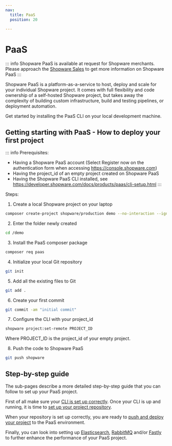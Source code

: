 ```yaml
---
nav:
  title: PaaS
  position: 20

---
```


# PaaS

::: info
Shopware PaaS is available at request for Shopware merchants. Please approach the [Shopware Sales](https://www.shopware.com/en/#contact-sales) to get more information on Shopware PaaS
:::

Shopware PaaS is a platform-as-a-service to host, deploy and scale for your individual Shopware project.
It comes with full flexibility and code ownership of a self-hosted Shopware project, but takes away the complexity of building custom infrastructure, build and testing pipelines, or deployment automation.

Get started by installing the PaaS CLI on your local development machine.

## Getting starting with PaaS - How to deploy your first project

::: info
Prerequisites:
* Having a Shopware PaaS account (Select Register now on the authentication form when accessing https://console.shopware.com)
* Having the project_id of an empty project created on Shopware PaaS
* Having the Shopware PaaS CLI installed, see https://developer.shopware.com/docs/products/paas/cli-setup.html
:::

Steps:
1. Create a local Shopware project on your laptop
```sh
composer create-project shopware/production demo --no-interaction --ignore-platform-reqs
```

2. Enter the folder newly created
```sh
cd /demo
```

3. Install the PaaS composer package
```sh
composer req paas
```

4. Initialize your local Git repository
```sh
git init
```

5. Add all the existing files to Git
```sh
git add .
```

6. Create your first commit
```sh
git commit -am "initial commit"
```

7. Configure the CLI with your project_id
```sh
shopware project:set-remote PROJECT_ID
```

Where PROJECT_ID is the project_id of your empty project.

8. Push the code to Shopware PaaS
```sh
git push shopware
```

## Step-by-step guide

The sub-pages describe a more detailed step-by-step guide that you can follow to set up your PaaS project.

First of all make sure your [CLI is set up correctly](cli-setup).
Once your CLI is up and running, it is time to [set up your project repository](repository).

When your repository is set up correctly, you are ready to [push and deploy your project](build-deploy) to the PaaS environment.

Finally, you can look into setting up [Elasticsearch](elasticsearch), [RabbitMQ](rabbitmq) and/or [Fastly](fastly) to further enhance the performance of your PaaS project.
